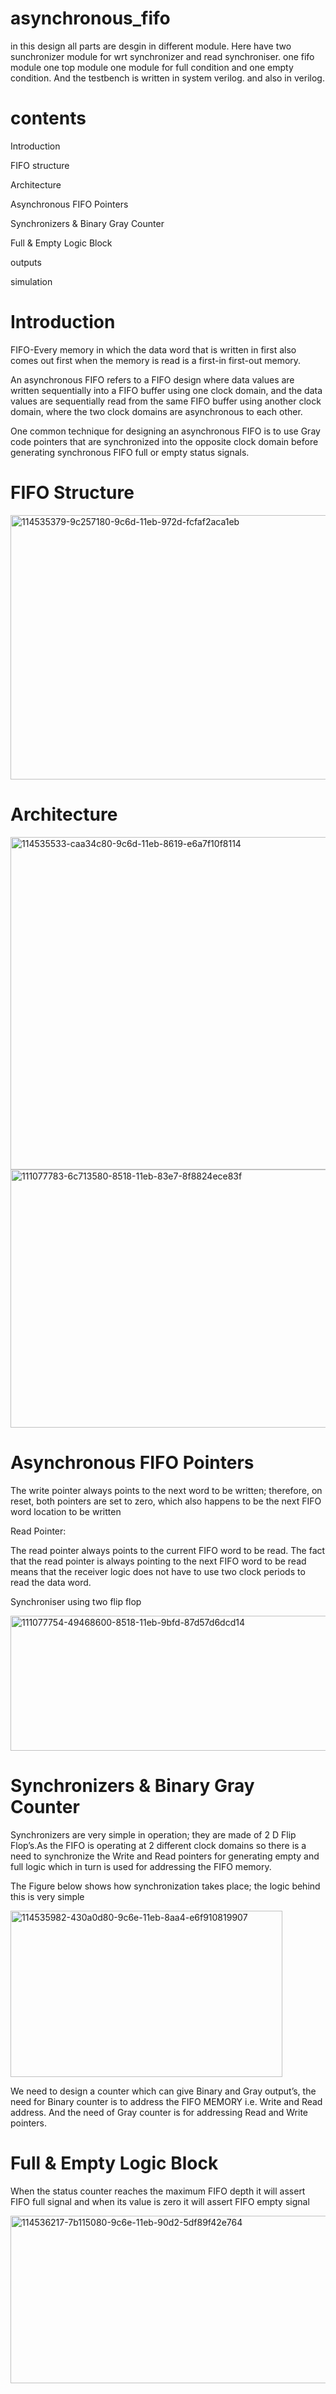 # asynchronous_fifo

in this design all parts are desgin in different module. Here have two sunchronizer module for wrt synchronizer and read synchroniser. one fifo module one top module one module for full condition and one empty condition. And the testbench is written in system verilog. and also in verilog.

# contents

Introduction

FIFO structure

Architecture

Asynchronous FIFO Pointers

Synchronizers & Binary Gray Counter

Full & Empty Logic Block

outputs

simulation

# Introduction

FIFO-Every memory in which the data word that is written in first also comes out first when the memory is read is a first-in first-out memory.

An asynchronous FIFO refers to a FIFO design where data values are written sequentially into a FIFO buffer using one clock domain, and the data values are sequentially read from the same FIFO buffer using another clock domain, where the two clock domains are asynchronous to each other.

One common technique for designing an asynchronous FIFO is to use Gray code pointers that are synchronized into the opposite clock domain before generating synchronous FIFO full or empty status signals.


# FIFO Structure

<img width="832" height="423" alt="114535379-9c257180-9c6d-11eb-972d-fcfaf2aca1eb" src="https://github.com/user-attachments/assets/b97a0cd8-53ae-4fb5-b437-8aeec5af7138" />

# Architecture

<img width="865" height="532" alt="114535533-caa34c80-9c6d-11eb-8619-e6a7f10f8114" src="https://github.com/user-attachments/assets/0f433fc9-9ab3-4619-b997-27dff7c7ffb0" />


<img width="742" height="413" alt="111077783-6c713580-8518-11eb-83e7-8f8824ece83f" src="https://github.com/user-attachments/assets/e9c37161-1af8-4ad9-9f86-34ac4934eb59" />


# Asynchronous FIFO Pointers

The write pointer always points to the next word to be written; therefore, on reset, both pointers are set to zero, which also happens to be the next FIFO word location to be written

Read Pointer:

The read pointer always points to the current FIFO word to be read. The fact that the read pointer is always pointing to the next FIFO word to be read means that the receiver logic does not have to use two clock periods to read the data word.

Synchroniser using two flip flop

 <img width="763" height="216" alt="111077754-49468600-8518-11eb-9bfd-87d57d6dcd14" src="https://github.com/user-attachments/assets/9a5b9753-275e-49e3-b5e4-774ad9aada72" />


# Synchronizers & Binary Gray Counter

Synchronizers are very simple in operation; they are made of 2 D Flip Flop’s.As the FIFO is operating at 2 different clock domains so there is a need to synchronize the Write and Read pointers for generating empty and full logic which in turn is used for addressing the FIFO memory.

The Figure below shows how synchronization takes place; the logic behind this is very simple

<img width="435" height="266" alt="114535982-430a0d80-9c6e-11eb-8aa4-e6f910819907" src="https://github.com/user-attachments/assets/4b4b304e-bb83-4a34-b630-0b116bf5da3f" />

We need to design a counter which can give Binary and Gray output’s, the need for Binary counter is to address the FIFO MEMORY i.e. Write and Read address. And the need of Gray counter is for addressing Read and Write pointers.

# Full & Empty Logic Block

When the status counter reaches the maximum FIFO depth it will assert FIFO full signal and when its value is zero it will assert FIFO empty signal

<img width="533" height="268" alt="114536217-7b115080-9c6e-11eb-90d2-5df89f42e764" src="https://github.com/user-attachments/assets/4f4b0756-1606-4c9f-8721-3a86e2cbbc11" />

